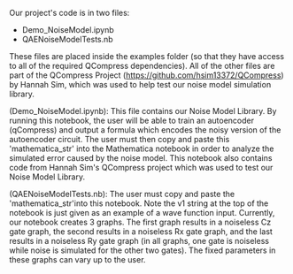 Our project's code is in two files: 
- Demo_NoiseModel.ipynb
- QAENoiseModelTests.nb

These files are placed inside the examples folder (so that they have access to all of the required QCompress dependencies).
All of the other files are part of the QCompress Project (https://github.com/hsim13372/QCompress) by Hannah Sim, which was used to help test our noise model simulation library.

(Demo_NoiseModel.ipynb):
This file contains our Noise Model Library. By running this notebook, the user will be able to train an autoencoder (qCompress) and output a formula which encodes the noisy version of the autoencoder circuit. The user must then copy and paste this 'mathematica_str' into the Mathematica notebook in order to analyze the simulated error caused by the noise model. This notebook also contains code from Hannah Sim's QCompress project which was used to test our Noise Model Library.  

(QAENoiseModelTests.nb):
The user must copy and paste the 'mathematica_str'into this notebook. Note the v1 string at the top of the notebook is just given as an example of a wave function input. Currently, our notebook creates 3 graphs. The first graph results in a noiseless Cz gate graph, the second results in a noiseless Rx gate graph, and the last results in a noiseless Ry gate graph (in all graphs, one gate is noiseless while noise is simulated for the other two gates). The fixed parameters in these graphs can vary up to the user. 
